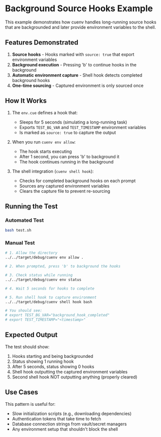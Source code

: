 # Background Source Hooks Example

This example demonstrates how cuenv handles long-running source hooks that are backgrounded and later provide environment variables to the shell.

## Features Demonstrated

1. **Source hooks** - Hooks marked with `source: true` that export environment variables
2. **Background execution** - Pressing 'b' to continue hooks in the background
3. **Automatic environment capture** - Shell hook detects completed background hooks
4. **One-time sourcing** - Captured environment is only sourced once

## How It Works

1. The `env.cue` defines a hook that:
   - Sleeps for 5 seconds (simulating a long-running task)
   - Exports `TEST_BG_VAR` and `TEST_TIMESTAMP` environment variables
   - Is marked as `source: true` to capture the output

2. When you run `cuenv env allow`:
   - The hook starts executing
   - After 1 second, you can press 'b' to background it
   - The hook continues running in the background

3. The shell integration (`cuenv shell hook`):
   - Checks for completed background hooks on each prompt
   - Sources any captured environment variables
   - Clears the capture file to prevent re-sourcing

## Running the Test

### Automated Test

```bash
bash test.sh
```

### Manual Test

```bash
# 1. Allow the directory
../../target/debug/cuenv env allow .

# 2. When prompted, press 'b' to background the hooks

# 3. Check status while running
../../target/debug/cuenv env status

# 4. Wait 5 seconds for hooks to complete

# 5. Run shell hook to capture environment
../../target/debug/cuenv shell hook bash

# You should see:
# export TEST_BG_VAR="background_hook_completed"
# export TEST_TIMESTAMP="<timestamp>"
```

## Expected Output

The test should show:

1. Hooks starting and being backgrounded
2. Status showing 1 running hook
3. After 5 seconds, status showing 0 hooks
4. Shell hook outputting the captured environment variables
5. Second shell hook NOT outputting anything (properly cleared)

## Use Cases

This pattern is useful for:

- Slow initialization scripts (e.g., downloading dependencies)
- Authentication tokens that take time to fetch
- Database connection strings from vault/secret managers
- Any environment setup that shouldn't block the shell

